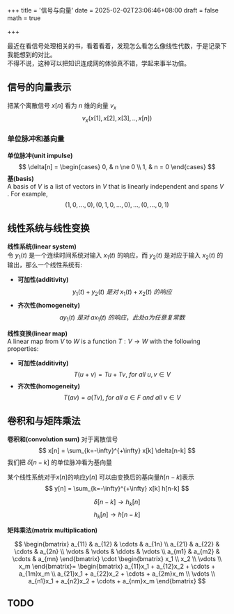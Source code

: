 +++
title = '信号与向量'
date = 2025-02-02T23:06:46+08:00
draft = false
math = true

+++

最近在看信号处理相关的书，看着看着，发现怎么看怎么像线性代数，于是记录下我能想到的对比。  
不得不说，这种可以把知识连成网的体验真不错，学起来事半功倍。

## 信号的向量表示

把某个离散信号 $x[n]$ 看为 $n$ 维的向量 $v_x$  
$$
v_x (x[1], x[2], x[3], .., x[n])
$$

### 单位脉冲和基向量
**单位脉冲(unit impulse)**  
$$
\delta[n] = 
\begin{cases} 
0, & n \ne 0 \\ 
1, & n = 0
\end{cases}
$$
**基(basis)**  
A basis of $V$ is a list of vectors in $V$ that is linearly independent and
spans $V$ . For example,
$$
(1, 0, . . . , 0), (0, 1, 0, . . . , 0), . . . , (0, . . . , 0, 1)
$$

## 线性系统与线性变换
**线性系统(linear system)**  
令 $y_1(t)$ 是一个连续时间系统对输入 $x_1(t)$ 的响应，而 $y_2(t)$ 是对应于输入 $x_2(t)$ 的输出，那么一个线性系统有:  

- **可加性(additivity)**  
$$
y_1(t) + y_2(t)\ 是对\ x_1(t) + x_2(t)\ 的响应
$$
- **齐次性(homogeneity)**  
$$
ay_1(t)\ 是对\ ax_1(t)\ 的响应，此处 a 为任意复常数
$$

**线性变换(linear map)**  
A linear map from $V$ to $W$ is a function $T : V → W$ with the following
properties:  
- **可加性(additivity)**  
$$
T (u + v) = T u + T v,\ for\ all\ u, v ∈ V 
$$
- **齐次性(homogeneity)**  
$$
T (av) = a(T v),\ for\ all\ a ∈ F\ and\ all\ v ∈ V
$$

## 卷积和与矩阵乘法
**卷积和(convolution sum)**
对于离散信号
$$
x[n] = \sum_{k=-\infty}^{+\infty} x[k] \delta[n-k]
$$
我们把 $\delta[n-k]$ 的单位脉冲看为基向量  

某个线性系统对于$x[n]$的响应$y[n]$
可以由变换后的基向量$h[n-k]$表示
$$
y[n] = \sum_{k=-\infty}^{+\infty} x[k] h[n-k]
$$

$$
\delta[n-k] \rightarrow h_k[n]
$$
$$
h_k[n] \rightarrow h[n-k]
$$

**矩阵乘法(matrix multiplication)**

$$
\begin{bmatrix}
a_{11} & a_{12} & \cdots & a_{1n} \\
a_{21} & a_{22} & \cdots & a_{2n} \\
\vdots & \vdots & \ddots & \vdots \\
a_{m1} & a_{m2} & \cdots & a_{mn}
\end{bmatrix}
\cdot
\begin{bmatrix}
x_1 \\
x_2 \\
\vdots \\
x_m
\end{bmatrix}=
\begin{bmatrix}
a_{11}x_1 + a_{12}x_2 + \cdots + a_{1m}x_m \\
a_{21}x_1 + a_{22}x_2 + \cdots + a_{2m}x_m \\
\vdots \\
a_{n1}x_1 + a_{n2}x_2 + \cdots + a_{nm}x_m
\end{bmatrix}
$$

## TODO
